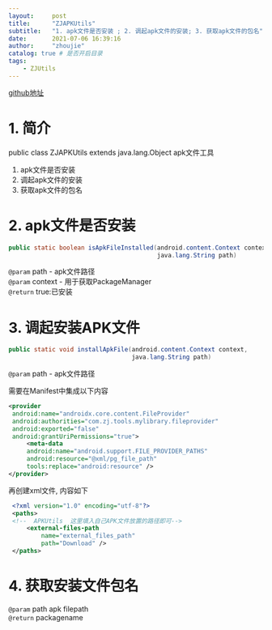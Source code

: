 ```yaml
---
layout:     post
title:      "ZJAPKUtils"
subtitle:   "1. apk文件是否安装 ; 2. 调起apk文件的安装; 3. 获取apk文件的包名"
date:       2021-07-06 16:39:16
author:     "zhoujie"
catalog: true # 是否开启目录
tags:
    - ZJUtils
---
```


[github地址](https://github.com/summer-zhoujie/ZJUtils)

# 1. 简介

public class ZJAPKUtils
extends java.lang.Object
apk文件工具

1. apk文件是否安装
2. 调起apk文件的安装
3. 获取apk文件的包名

# 2. apk文件是否安装
```java
public static boolean isApkFileInstalled(android.content.Context context,
                                         java.lang.String path)
```
`@param` path - apk文件路径<br>
`@param` context - 用于获取PackageManager<br>
`@return` true:已安装<br>

# 3. 调起安装APK文件
```java
public static void installApkFile(android.content.Context context,
                                  java.lang.String path)
```
`@param` path - apk文件路径

需要在Manifest中集成以下内容
```xml
<provider
 android:name="androidx.core.content.FileProvider"
 android:authorities="com.zj.tools.mylibrary.fileprovider"
 android:exported="false"
 android:grantUriPermissions="true">
     <meta-data
     android:name="android.support.FILE_PROVIDER_PATHS"
     android:resource="@xml/pg_file_path"
     tools:replace="android:resource" />
</provider>
```
再创建xml文件, 内容如下
```xml
 <?xml version="1.0" encoding="utf-8"?>
 <paths>
 <!--  APKUtils  这里填入自己APK文件放置的路径即可-->
     <external-files-path
         name="external_files_path"
         path="Download" />
 </paths>
```

# 4. 获取安装文件包名
`@param` path apk filepath <br>
`@return` packagename